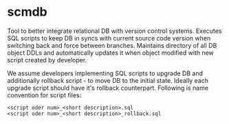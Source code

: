 # scmdb
Tool to better integrate relational DB with version control systems. 
Executes SQL scripts to keep DB in syncs with current source code version when switching back and force between branches.
Maintains directory of all DB object DDLs and automatically updates it when object modified with new script created by developer.

We assume developers implementing SQL scripts to upgrade DB and additionally rollback script - to move DB to the initial state.
Ideally each upgrade script should have it's rollback counterpart.
Following is name convention for script files:
```
<script oder num>_<short description>.sql
<script oder num>_<short description>_rollback.sql
```
